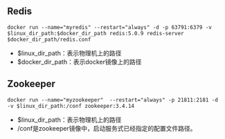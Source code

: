 ## Redis

````shell
docker run --name="myredis" --restart="always" -d -p 63791:6379 -v  $linux_dir_path:$docker_dir_path redis:5.0.9 redis-server $docker_dir_path/redis.conf
````

* $linux_dir_path：表示物理机上的路径
* $docker_dir_path：表示docker镜像上的路径

## Zookeeper

````shell
docker run --name="myzookeeper"  --restart="always" -p 21811:2181 -d  -v $linux_dir_path:/conf zookeeper:3.4.14 
````

* $linux_dir_path：表示物理机上的路径
* /conf是zookeeper镜像中，启动服务式已经指定的配置文件路径。